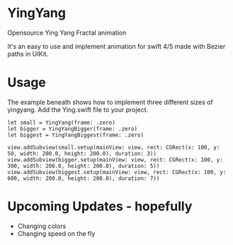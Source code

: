 # YingYang
Opensource Ying Yang Fractal animation

It's an easy to use and implement animation for swift 4/5 made with Bezier paths in UIKit.

# Usage
The example beneath shows how to implement three different sizes of yingyang.
Add the Ying.swift file to your project. 
```
let small = YingYang(frame: .zero)
let bigger = YingYangBigger(frame: .zero)
let biggest = YingYangBiggest(frame: .zero)
```
```
view.addSubview(small.setup(mainView: view, rect: CGRect(x: 100, y: 50, width: 200.0, height: 200.0), duration: 3))
view.addSubview(bigger.setup(mainView: view, rect: CGRect(x: 100, y: 300, width: 200.0, height: 200.0), duration: 5))
view.addSubview(biggest.setup(mainView: view, rect: CGRect(x: 100, y: 600, width: 200.0, height: 200.0), duration: 7))  
```

# Upcoming Updates - hopefully
- Changing colors
- Changing speed on the fly
